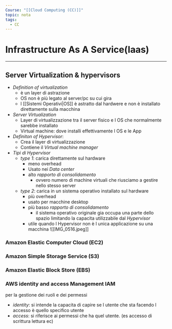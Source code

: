 ```yaml
---
Course: "[[Cloud Computing (CC)]]"
topic: nota
tags:
  - CC
---
```

# Infrastructure As A Service(Iaas)
---

## Server Virtualization & hypervisors

- _Definition of virtualization_
	- è un layer di astrazione 
	- OS non è più legato al server/pc su cui gira
	- l [[Sistemi Operativi|OS]] è astratto dal hardwere e non è installato direttamente sulla macchina
- _Server Virtualization_ 
	- Layer di virtualizzazione tra il server fisico e l OS che normalmente sarebbe installato
	- Virtual machine: dove installi effettivamente l OS e le App
- _Definiton of Hypervisor_:
	- Crea il layer di virtualizzazione 
	- Contiene il _Virtual machine manager_
- _Tipi di Hypervisor_
	- _type 1_: carica direttamente sul hardware
		- meno overhead
		- Usato nei _Data center_
		- alto _rapporto di consolidamento_
			- ovvero numero di machine virtuali che riusciamo a gestire nello stesso server
	- _type 2_: carica in un sistema operativo installato sul hardware
		- più overhead
		- usato per macchine desktop 
		- più basso  _rapporto di consolidamento_
			- il sistema operativo originale gia occupa una parte dello spazio limitando la capacita utilizzabile dal _Hypervisor_
		- utile quando l Hypervisor non è l unica applicazione su una macchina 
 ![[IMG_0516.jpeg]]

### Amazon Elastic Computer Cloud (EC2)


### Amazon Simple Storage Service (S3)


### Amazon Elastic Block Store (EBS)



### AWS identity and access Management IAM
per la gestione dei ruoli e dei permessi 
- _identity_: si intende la capacita di capire se l utente che sta facendo l accesso è quello specifico utente
- _access_: si riferisce ai permessi che ha quel utente. (es accesso di scrittura lettura ec)  
